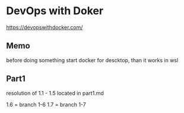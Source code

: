 # DevOps with Doker

https://devopswithdocker.com/


## Memo
before doing something start docker for descktop, than it works in wsl

## Part1 
resolution of 1.1 - 1.5 located in part1.md

1.6 = branch 1-6
1.7 = branch 1-7